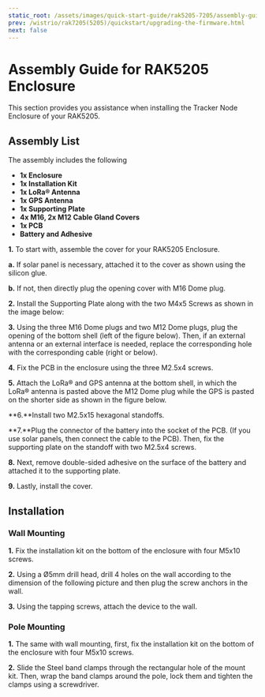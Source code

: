 ```yaml
---
static_root: /assets/images/quick-start-guide/rak5205-7205/assembly-guide
prev: /wistrio/rak7205(5205)/quickstart/upgrading-the-firmware.html
next: false
---
```


# Assembly Guide for RAK5205 Enclosure

This section provides you assistance when installing the Tracker Node Enclosure of your RAK5205.

## Assembly List

The assembly includes the following

- **1x Enclosure**
- **1x Installation Kit**
- **1x LoRa® Antenna**
- **1x GPS Antenna**
- **1x Supporting Plate**
- **4x M16, 2x M12 Cable Gland Covers**
- **1x PCB**
- **Battery and Adhesive**

<rk-img
  :src="`${$frontmatter.static_root}/gari52wtjjl62ychcxzn.jpg`"
  width="90%"
  figure-number="1a"
  caption="Assembly List"
/>

<rk-img
  :src="`${$frontmatter.static_root}/os7t2xyybsnel3nku0vb.jpg`"
  width="90%"
  figure-number="1b"
  caption="Assembly List"
/>

**1.** To start with, assemble the cover for your RAK5205 Enclosure.

**a.** If solar panel is necessary, attached it to the cover as shown using the silicon glue.

<rk-img
  :src="`${$frontmatter.static_root}/hkvlodlletmm7bjllgf0.jpg`"
  width="100%"
  figure-number="2"
  caption="Attached Solar Panel in Cover"
/>

**b.** If not, then directly plug the opening cover with M16 Dome
plug.

<rk-img
  :src="`${$frontmatter.static_root}/yk3veg7yrij2xrsln2ws.jpg`"
  width="80%"
  figure-number="3"
  caption="Inserting Plug in Cover with no Solar Panel"
/>

**2.** Install the Supporting Plate along with the two M4x5 Screws as shown in the image below:

<rk-img
  :src="`${$frontmatter.static_root}/naneciy4etcubtmm0xvl.jpg`"
  width="80%"
  figure-number="4"
  caption="Installed Supporting Plate"
/>

**3.** Using the three M16 Dome plugs and two M12 Dome plugs, plug the opening of the bottom
shell (left of the figure below). Then, if an external antenna or an external
interface is needed, replace the corresponding hole with the corresponding
cable (right or below).

<rk-img
  :src="`${$frontmatter.static_root}/rkdtlzgisoimwdls7cgh.jpg`"
  width="100%"
  figure-number="5"
  caption="Opening for External Antenna"
/>

**4.** Fix the PCB in the enclosure using the three M2.5x4 screws.

<rk-img
  :src="`${$frontmatter.static_root}/htgbbtejshnbjjopd9dt.jpg`"
  width="80%"
  figure-number="6"
  caption="Fixing of RAK5205 in Enclosure"
/>

**5.** Attach the LoRa® and GPS antenna at the bottom shell, in which the LoRa® antenna is pasted above the M12 Dome plug while the GPS is pasted on the shorter side as shown in the figure below.

<rk-img
  :src="`${$frontmatter.static_root}/roaftyivpwpzljam2c9x.jpg`"
  width="80%"
  figure-number="7"
  caption="Attached GPS and LoRa® Antenna"
/>

**6.**Install two M2.5x15 hexagonal standoffs.

<rk-img
  :src="`${$frontmatter.static_root}/o6epx0kevfpme74vd0io.jpg`"
  width="80%"
  figure-number="8"
  caption="Installed Hexagonal Standoffs"
/>

**7.**Plug the connector of the battery into the
socket of the PCB. (If you use solar panels,
then connect the cable to the PCB). Then, fix the supporting plate on the
standoff with two M2.5x4 screws.

<rk-img
  :src="`${$frontmatter.static_root}/klxhtfnocwfgtjmy5yuc.jpg`"
  width="60%"
  figure-number="9"
  caption="Fixed Supporting Plate and Battery Cable Connected"
/>

**8.** Next, remove double-sided adhesive on the surface of the battery and attached it to the supporting plate.

<rk-img
  :src="`${$frontmatter.static_root}/ktwfag3m6g3gssmy7569.jpg`"
  width="80%"
  figure-number="10"
  caption="Attaching of Battery in Supporting Plate"
/>

**9.** Lastly, install the cover.

<rk-img
  :src="`${$frontmatter.static_root}/i7kgsa6tjlixqixruwca.jpg`"
  width="60%"
  figure-number="11"
  caption="Enclosure Cover Installed"
/>

## Installation

### Wall Mounting

**1.** Fix the installation kit on the bottom of the enclosure with four M5x10 screws.

<rk-img
  :src="`${$frontmatter.static_root}/hfdmjo2talujxnwbuqni.jpg`"
  width="60%"
  figure-number="12"
  caption="Fixing Installation Kit"
/>

**2.** Using a Ø5mm drill head, drill 4 holes on the wall according to the dimension of the following picture and then plug the screw anchors in the wall.

<rk-img
  :src="`${$frontmatter.static_root}/czouz5aajdzqxpkfvodf.jpg`"
  width="60%"
  figure-number="13"
  caption="Drill Holes into Wall according to this Dimension"
/>

**3.** Using the tapping screws, attach the device to the wall.

<rk-img
  :src="`${$frontmatter.static_root}/psflyxobbeptcavumxpz.jpg`"
  width="60%"
  figure-number="14"
  caption="Mounting of Enclosure in Wall"
/>

### Pole Mounting

**1.** The same with wall mounting, first, fix the installation kit on the bottom of the
enclosure with four M5x10 screws.

<rk-img
  :src="`${$frontmatter.static_root}/dauvvkgtxw54m8hwdy75.jpg`"
  width="60%"
  figure-number="15"
  caption="Installation Kit Attached in Enclosure"
/>

**2.** Slide the Steel band clamps through the rectangular hole of the mount kit. Then, wrap the band clamps around the pole, lock them and tighten the clamps using a screwdriver.

<rk-img
  :src="`${$frontmatter.static_root}/lkfk2ftqzwgyovwlsjtb.jpg`"
  width="50%"
  figure-number="16"
  caption="Enclosure Clamped around the Pole"
/>
